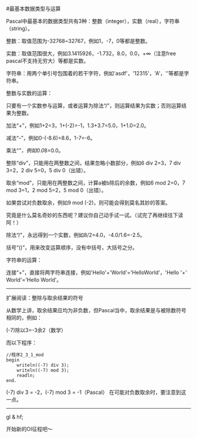 #最基本数据类型与运算

Pascal中最基本的数据类型共有3种：整数（integer），实数（real），字符串（string）。

整数：取值范围为-32768~32767，例如1，-7，0等都是整数。

实数：取值范围很大，例如3.1415926，-1.732，8.0，0.0，+∞（注意free pascal不支持无穷大）等都是实数。

字符串：用两个单引号包围着的若干字符，例如'asdf'，'12315'，'A'，''等都是字符串。

整数与实数的运算：

只要有一个实数参与运算，或者运算为除法“/”，则运算结果为实数；否则运算结果为整数。

加法“+”，例如1+2=3，1+(-2)=-1，1.3+3.7=5.0，1+1.0=2.0。

减法“-”，例如0-(-8.6)=8.6，1-7=-6。

乘法“*”，例如0.0*8=0.0。

整除“div”，只能用在两整数之间，结果忽略小数部分，例如6 div 2=3，7 div 3=2，2 div 5=0，5 div 0（出错）。

取余“mod”，只能用在两整数之间，计算a被b除后的余数，例如6 mod 2=0，7 mod 3=1，2 mod 5=2，5 mod 0（出错）。

如果尝试对负数取余，例如9 mod (-2)，则可能会得到莫名其妙的答案。

究竟是什么莫名奇妙的东西呢？建议你自己动手试一试。（试完了再继续往下读阿！）

除法“/”，永远得到一个实数，例如8/2=4.0，-4.0/1.6=-2.5。

括号“()”，用来改变运算顺序，没有中括号，大括号之分。

字符串的运算：

连接“+”，直接将两字符串连接，例如'Hello'+'World'='HelloWorld'，'Hello   '+'   World'='Hello     World'。

-----


扩展阅读：整除与取余结果的符号

从数学上讲，取余结果应均为非负数，但Pascal当中，取余结果是与被除数符号相同的，例如：

(-7)除以3=-3余2（数学）

而以下程序：

```delphi
//程序2_3_1_mod
begin
	writeln((-7) div 3);
	writeln((-7) mod 3);
	readln;
end.
```

(-7) div 3 = -2，(-7) mod 3 = -1（Pascal）
在可能对负数取余时，要注意到这一点。

-------

gl & hf;

开始新的OI征程吧～
